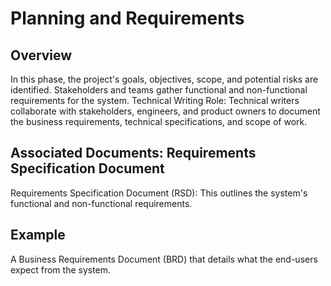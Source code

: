 # Planning and Requirements  

## Overview    

In this phase, the project's goals, objectives, scope, and potential risks are identified. Stakeholders and teams gather functional and non-functional requirements for the system. Technical Writing Role: Technical writers collaborate with stakeholders, engineers, and product owners to document the business requirements, technical specifications, and scope of work.  


## Associated Documents: Requirements Specification Document  

Requirements Specification Document (RSD): This outlines the system's functional and non-functional requirements.    

## Example  

A Business Requirements Document (BRD) that details what the end-users expect from the system.  

